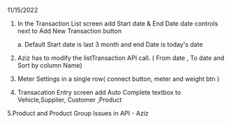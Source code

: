 11/15/2022

1. In the Transaction List screen add Start date & End Date date controls next to Add New Transaction button

    a.  Default Start date is last 3 month and end Date is today's date

2. Aziz has to modify the listTransaction API call. ( From date , To date and Sort by column Name)

3. Meter Settings in a single row( connect button, meter and weight btn )

4. Transacation Entry screen add Auto Complete textbox to Vehicle,Supplier, Customer ,Product 

5.Product and Product Group Issues in API - Aziz
